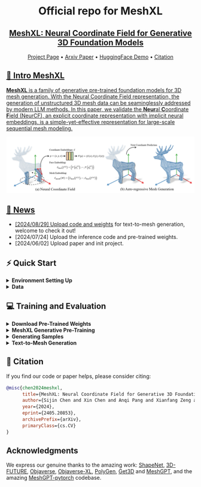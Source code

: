 <!--     <img src="./assets/images/meshxl_logo.jpg" width="170px"> -->
<div align= "center">
    <h1> Official repo for MeshXL</h1>

</div>

<div align="center">
    <h2> <a href="https://arxiv.org/abs/2405.20853">MeshXL: Neural Coordinate Field for Generative 3D Foundation Models</a></h2>

<p align="center">
  <a href="https://meshxl.github.io/">Project Page</a> •
  <a href="https://arxiv.org/abs/2405.20853">Arxiv Paper</a> •
  <a href="">HuggingFace Demo</a> •
  <a href="#-citation">Citation
</p>

</div>

<div align="center">

<!-- <img src="https://cdn.discordapp.com/attachments/941582479117127680/1111543600879259749/20230526075532.png" width="350px"> -->

<!-- |                                                   Teaser Video                                                   |                                                    Demo Video                                                    |
| :--------------------------------------------------------------------------------------------------------------: | :--------------------------------------------------------------------------------------------------------------: |
| <video src="https://github.com/OpenMotionLab/MotionGPT/assets/120085716/a741e162-b2f4-4f65-af8e-aa19c4115a9e" /> | <video src="https://github.com/OpenMotionLab/MotionGPT/assets/120085716/ae966d17-6326-43e6-8d5b-8562cf3ffd52" /> | -->

</div>

<!-- ### [MeshXL: Neural Coordinate Field for Generative 3D Foundation Models](https://motion-gpt.github.io/) -->
<!-- ### [Project Page](https://motion-gpt.github.io/) | [Arxiv Paper](https://arxiv.org/abs/2306.14795) | [HuggingFace Demo](xxx) -->


## 🏃 Intro MeshXL

**MeshXL** is a family of generative pre-trained foundation models for 3D mesh generation. With the Neural Coordinate Field representation, the generation of unstructured 3D mesh data can be seaminglessly addressed by modern LLM methods. In this paper, we validate the **Neur**al **C**oordinate **F**ield (NeurCF), an explicit coordinate representation with implicit neural embeddings, is a simple-yet-effective representation for large-scale sequential mesh modeling.

<img width="1194" alt="pipeline" src="./assets/images/pipeline.png">


## 🚩 News

- [2024/08/29] Upload code and [weights](https://huggingface.co/CH3COOK/x-mesh-xl-350m/blob/main/pytorch_model.bin) for text-to-mesh generation, welcome to check it out!
- [2024/07/24] Upload the inference code and pre-trained weights.
- [2024/06/02] Upload paper and init project.


## ⚡ Quick Start


<details>
  <summary><b>Environment Setting Up</b></summary>

  You can build the environment using the provided script:
  ```{bashrc}
  bash set_env.sh
  ```

</details>


<details>
  <summary><b>Data</b></summary>

  Work in progress...

</details>




## 💻 Training and Evaluation

<details>
  <summary><b>Download Pre-Trained Weights</b></summary>

  **\[Special Notes\]**: All the currently released weights are only used for **unconditional** 3D mesh generation.

  We provide pre-trained weights for different sizes of models (i.e. `125m`, `350m`, and `1.3b`) on huggingface. Download the pre-trained weights from the links below to replace the `pytorch_model.bin` files in the corresponding folders under the `./mesh-xl/` folder. The model details are shown below:

  | Model Size | #Layers | #Heads | $d_\text{model}$ | $d_\text{FFN}$ | GPU Hours |                    Download Link                    |
  |:----------:|:-------:|:------:|:----------------:|:--------------:|:---------:|:---------------------------------------------------:|
  |    125M    |    12   |   12   |        768       |      3072      |    1944   | [download link](https://huggingface.co/CH3COOK/mesh-xl-125m) |
  |    350M    |    24   |   16   |       1024       |      4096      |    6000   | [download link](https://huggingface.co/CH3COOK/mesh-xl-350m) |
  |    1.3B    |    24   |   32   |       2048       |      8192      |   23232   | [download link](https://huggingface.co/CH3COOK/mesh-xl-1.3b) |



</details>


<details>
  <summary><b>MeshXL Generative Pre-Training</b></summary>

  Work in progress...

</details>


<details>
  <summary><b>Generating Samples</b></summary>

  <img width="1194" alt="samples" src="./assets/images/objaverse-samples.png">

  To generate 3D meshes with different sizes, feel free to use the following commands. By default, we generate samples with 8 GPUs and the top-k top-p sampling strategy for diverse samples.
  
  ```{bashrc}
  bash scripts/sample-1.3b.sh
  bash scripts/sample-350m.sh
  bash scripts/sample-125m.sh
  ```

  **\[Special Notes\]**: The following weights are fine-tuned for **unconditional** 3D mesh generation on a **specified** category.
  
  Want to generating shapes for a specified category? We have also uploaded the supervised fine-tuned checkpoints on `chair`, `table`, `bench`, `lamp` to huggingface too! Download the fine-tuned weights from the links below.

  | Model Size |                                              Table                                              |                                              Chair                                              |                                              Lamp                                              |                                              Bench                                              |
  |:----------:|:-----------------------------------------------------------------------------------------------:|:-----------------------------------------------------------------------------------------------:|:----------------------------------------------------------------------------------------------:|:-----------------------------------------------------------------------------------------------:|
  |    125M    | [download link](https://huggingface.co/CH3COOK/MeshXL-125m-sft/blob/main/meshxl-125m-table.pth) | [download link](https://huggingface.co/CH3COOK/MeshXL-125m-sft/blob/main/meshxl-125m-chair.pth) | [download link](https://huggingface.co/CH3COOK/MeshXL-125m-sft/blob/main/meshxl-125m-lamp.pth) | [download link](https://huggingface.co/CH3COOK/MeshXL-125m-sft/blob/main/meshxl-125m-bench.pth) |
  |    350M    | [download link](https://huggingface.co/CH3COOK/MeshXL-350m-sft/blob/main/meshxl-350m-table.pth) | [download link](https://huggingface.co/CH3COOK/MeshXL-350m-sft/blob/main/meshxl-350m-chair.pth) | [download link](https://huggingface.co/CH3COOK/MeshXL-350m-sft/blob/main/meshxl-350m-lamp.pth) | [download link](https://huggingface.co/CH3COOK/MeshXL-350m-sft/blob/main/meshxl-350m-bench.pth) |
  |    1.3B    | [download link](https://huggingface.co/CH3COOK/MeshXL-1.3b-sft/blob/main/meshxl-1.3b-table.pth) | [download link](https://huggingface.co/CH3COOK/MeshXL-1.3b-sft/blob/main/meshxl-1.3b-chair.pth) | [download link](https://huggingface.co/CH3COOK/MeshXL-1.3b-sft/blob/main/meshxl-1.3b-lamp.pth) | [download link](https://huggingface.co/CH3COOK/MeshXL-1.3b-sft/blob/main/meshxl-1.3b-bench.pth) |


  After you have downloaded the corresponding checkpoints, please use the following command to generate samples.

  ```{bashrc}
  export LLM_CONFIG='mesh-xl/mesh-xl-125m'
  # the checkpoint mush align with the $LLM_CONFIG
  export TEST_CKPT='./ckpts-meshxl-125m-sft/meshxl-125m-bench.pth'

  accelerate launch \
      --num_machines 1 \
      --num_processes 8 \
      --mixed_precision bf16 \
      main.py \
      --dataset dummy_dataset \
      --n_max_triangles 800 \
      --n_discrete_size 128 \
      --llm mesh-xl/mesh-xl-125m \
      --model mesh_xl \
      --checkpoint_dir ./outputs \
      --batchsize_per_gpu 2 \
      --test_ckpt $TEST_CKPT \
      --sample_rounds 100 \
      --dataset_num_workers 0 \
      --test_only
  ```

  Want to see more results? Check our project page out [here](https://meshxl.github.io/)!

</details>


<details>
  <summary><b>Text-to-Mesh Generation</b></summary>

  <img width="1194" alt="samples" src="./assets/images/text-to-mesh-samples.png">

  We thank the awesome language annotations from [PointLLM](https://github.com/OpenRobotLab/PointLLM) for object captions. We fine-tune a `350m` MeshXL model on Objaverse with 8 RTX-3090 GPUs. 
  
  **Note:** please download the pre-trained checkpoint from [huggingface](https://huggingface.co/CH3COOK/x-mesh-xl-350m/blob/main/pytorch_model.bin) to replace the `./mesh-xl/x-mesh-xl-350m/pytorch_model.bin` file.

  We are actively working on Gradio demos. Currently, we encourage you to generate samples locally with at least 1 GPU with the following code:

  ```{bashrc}
  bash scripts/sample-t2mesh.sh
  ```

  You are also welcome to explore other text conditions and hyper-parameters for better controls:

  ```{bashrc}
  accelerate launch \
    --num_machines 1 \
    --num_processes 1 \
    --mixed_precision bf16 \
    sample_t2m.py \
    --test_ckpt mesh-xl/x-mesh-xl-350m/pytorch_model.bin \
    --text '3d model of a table' \  # change to the text prompt you need
    --top_k 50 \                    # larger k -> larger randomness
    --top_p 0.95 \                  # larger p -> larger randomness
    --temperature 0.1               # larger temperature -> larger randomness
  ```

</details>

## 📖 Citation

If you find our code or paper helps, please consider citing:

```bibtex
@misc{chen2024meshxl,
      title={MeshXL: Neural Coordinate Field for Generative 3D Foundation Models}, 
      author={Sijin Chen and Xin Chen and Anqi Pang and Xianfang Zeng and Wei Cheng and Yijun Fu and Fukun Yin and Yanru Wang and Zhibin Wang and Chi Zhang and Jingyi Yu and Gang Yu and Bin Fu and Tao Chen},
      year={2024},
      eprint={2405.20853},
      archivePrefix={arXiv},
      primaryClass={cs.CV}
}
```

## Acknowledgments

We express our genuine thanks to the amazing work: [ShapeNet](https://shapenet.org/), [3D-FUTURE](https://tianchi.aliyun.com/specials/promotion/alibaba-3d-future-cn), [Objaverse](https://github.com/allenai/objaverse-xl), [Objaverse-XL](https://github.com/allenai/objaverse-xl), [PolyGen](https://github.com/google-deepmind/deepmind-research/blob/master/polygen/README.md), [Get3D](https://github.com/nv-tlabs/GET3D) and [MeshGPT](https://github.com/nihalsid/mesh-gpt), and the amazing [MeshGPT-pytorch](https://github.com/lucidrains/meshgpt-pytorch) codebase.
